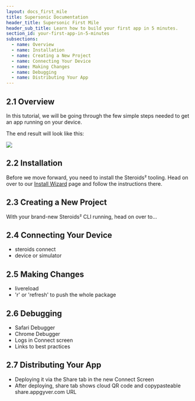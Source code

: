 ```yaml
---
layout: docs_first_mile
title: Supersonic Documentation
header_title: Supersonic First Mile
header_sub_title: Learn how to build your first app in 5 minutes.
section_id: your-first-app-in-5-minutes
subsections:
  - name: Overview
  - name: Installation
  - name: Creating a New Project
  - name: Connecting Your Device
  - name: Making Changes
  - name: Debugging
  - name: Distributing Your App
---
```


## 2.1 Overview

In this tutorial, we will be going through the few simple steps needed to get an app running on your device.

The end result will look like this:

<img src="http://placehold.it/600x300">

## 2.2 Installation

Before we move forward, you need to install the Steroids² tooling. Head on over to our [Install Wizard](https://academy.appgyver.com/installwizard) page and follow the instructions there.

## 2.3 Creating a New Project

With your brand-new Steroids² CLI running, head on over to...

## 2.4 Connecting Your Device

- steroids connect
- device or simulator

## 2.5 Making Changes

- livereload
- 'r' or 'refresh' to push the whole package

## 2.6 Debugging

- Safari Debugger
- Chrome Debugger
- Logs in Connect screen
- Links to best practices

## 2.7 Distributing Your App

* Deploying it via the Share tab in the new Connect Screen
* After deploying, share tab shows cloud QR code and copypasteable share.appgyver.com URL
